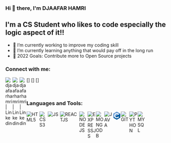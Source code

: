 ### Hi 👋 there, I'm DJAAFAR HAMRI


## I'm a CS Student who likes to code especially the logic aspect of it!!
- 🔭 I’m currently working to improve my coding skill
- 🌱 I’m currently learning anything that would pay off in the long run
- 🥅 2022 Goals: Contribute more to Open Source projects

### Connect with me:
[<img align="left" alt="djaafarhamri | Linkedin" width="22px" src="https://cdn.jsdelivr.net/npm/simple-icons@v3/icons/linkedin.svg" />]
[<img align="left" alt="djaafarhamri | Linkedin" width="22px" src="https://cdn.jsdelivr.net/npm/simple-icons@v3/icons/facebook.svg" />]
[<img align="left" alt="djaafarhamri | Linkedin" width="22px" src="https://cdn.jsdelivr.net/npm/simple-icons@v3/icons/instagram.svg" />]

<br />

### Languages and Tools:

[<img align="left" alt="HTML5" width="40px" src="https://upload.wikimedia.org/wikipedia/commons/6/61/HTML5_logo_and_wordmark.svg" />][website]
[<img align="left" alt="CSS3" width="26px" src="https://upload.wikimedia.org/wikipedia/commons/d/d5/CSS3_logo_and_wordmark.svg" />][website]
[<img align="left" alt="JS" width="38px" src="https://upload.wikimedia.org/wikipedia/commons/9/99/Unofficial_JavaScript_logo_2.svg" />][website]
[<img align="left" alt="REACTJS" width="60px" src="https://upload.wikimedia.org/wikipedia/commons/a/a7/React-icon.svg" />][website]
[<img align="left" alt="NODEJS" width="26px" src="https://upload.wikimedia.org/wikipedia/commons/d/d9/Node.js_logo.svg" />][website]
[<img align="left" alt="EXPRESSJS" width="26px" src="https://www.vectorlogo.zone/logos/expressjs/expressjs-ar21.svg" />][website]
[<img align="left" alt="MONGODB" width="26px" src="https://upload.wikimedia.org/wikipedia/commons/9/93/MongoDB_Logo.svg" />][website]
[<img align="left" alt="JAVA" width="26px" src="https://www.vectorlogo.zone/logos/java/java-ar21.svg" />][website]
[<img align="left" alt="C" width="26px" src="https://raw.githubusercontent.com/devicons/devicon/master/icons/c/c-original.svg" />][website]
[<img align="left" alt="GIT" width="26px" src="https://upload.wikimedia.org/wikipedia/commons/e/e0/Git-logo.svg" />][website]
[<img align="left" alt="PYTHON" width="26px" src="https://upload.wikimedia.org/wikipedia/commons/c/c3/Python-logo-notext.svg" />][website]
[<img align="left" alt="MY SQL" width="26px" src="https://www.vectorlogo.zone/logos/mysql/mysql-official.svg" />][website]
<br />
<br />

[website]: github.com
